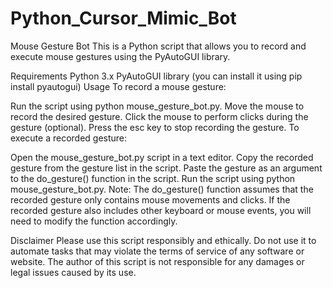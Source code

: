 # Python_Cursor_Mimic_Bot
Mouse Gesture Bot
This is a Python script that allows you to record and execute mouse gestures using the PyAutoGUI library.

Requirements
Python 3.x
PyAutoGUI library (you can install it using pip install pyautogui)
Usage
To record a mouse gesture:

Run the script using python mouse_gesture_bot.py.
Move the mouse to record the desired gesture.
Click the mouse to perform clicks during the gesture (optional).
Press the esc key to stop recording the gesture.
To execute a recorded gesture:

Open the mouse_gesture_bot.py script in a text editor.
Copy the recorded gesture from the gesture list in the script.
Paste the gesture as an argument to the do_gesture() function in the script.
Run the script using python mouse_gesture_bot.py.
Note: The do_gesture() function assumes that the recorded gesture only contains mouse movements and clicks. If the recorded gesture also includes other keyboard or mouse events, you will need to modify the function accordingly.

Disclaimer
Please use this script responsibly and ethically. Do not use it to automate tasks that may violate the terms of service of any software or website. The author of this script is not responsible for any damages or legal issues caused by its use.